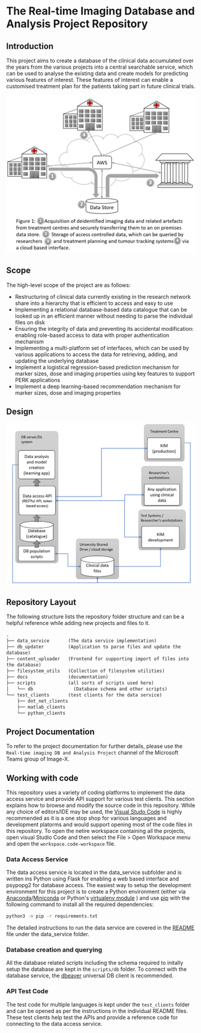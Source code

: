 # The Real-time Imaging Database and Analysis Project Repository

## Introduction
This project aims to create a database of the clinical data accumulated over the years from the various projects into a central searchable service, which can be used to analyse the existing data and create models for predicting various features of interest. These features of interest can enable a customised treatment plan for the patients taking part in future clinical trials.

![deployment scenario](docsrc/images/deployment_scenario.png)

## Scope
The high-level scope of the project are as follows:

- Restructuring of clinical data currently existing in the research network share into a hierarchy that is efficient to access and easy to use
- Implementing a relational database-based data catalogue that can be looked up in an efficient manner without needing to parse the individual files on disk
- Ensuring the integrity of data and preventing its accidental modification: enabling role-based access to data with proper authentication mechanism
- Implementing a multi-platform set of interfaces, which can be used by various applications to access the data for retrieving, adding, and updating the underlying database
- Implement a logistical regression-based prediction mechanism for marker sizes, dose and imaging properties using key features to support PERK applications
- Implement a deep learning-based recommendation mechanism for marker sizes, dose and imaging properties

## Design
![Architecture](docsrc/images/architecture.png)

## Repository Layout

The following structure lists the repository folder structure and can be a helpful reference while adding new projects and files to it.

```
.
├── data_service       (The data service implementation)
├── db_updater         (Application to parse files and update the database)
├── content_uploader   (Frontend for supporting import of files into the database)
├── filesystem_utils   (Collection of filesystem utilities)
├── docs               (documentation)
├── scripts            (all sorts of scripts used here)
│   └── db               (Database schema and other scripts)
└── test_clients       (test clients for the data service)
    ├── dot_net_clients
    ├── matlab_clients
    └── python_clients

```

## Project Documentation

To refer to the project documentation for further details, please use the `Real-time imaging DB and Analysis Project` channel of the Microsoft Teams group of Image-X.

## Working with code

This repository uses a variety of coding platforms to implement the data access service and provide API support for various test clients. This section explains how to browse and modify the source code in this repository. While any choice of editors/IDE may be used, the [Visual Studo Code](https://code.visualstudio.com/download) is highly recommended as it is a one stop shop for various languages and development platorms and would support opening most of the code files in this repository. To open the netire workspace containing all the projects, open visual Studio Code and then select the File > Open Workspace menu and open the `workspace.code-workspace` file.

### Data Access Service
The data access service is located in the data_service subfolder and is written ins Python using Flask for enabling a web based interface and psypopg2 for database access. The easiest way to setup the development environment for this project is to create a Python environment (either via [Anaconda](https://www.anaconda.com)/[Miniconda](https://docs.conda.io) or Python's [virtualenv module](https://docs.python.org/3/library/venv.html) ) and use [pip](https://packaging.python.org/tutorials/installing-packages/) with the following command to install all the required dependencies:

```bash
python3 -m pip -r requirements.txt
```

The detailed instructions to run the data service are covered in the [README](data_service/README.md) file under the data_service folder.

### Database creation and querying

All the database related scripts including the schema required to initally setup the database are kept in the `scripts/db` folder. To connect with the database service, the [dbeaver](https://dbeaver.io/download/) universal DB client is recommended.

### API Test Code

The test code for multiple languages is kept under the `test_clients` folder and can be opened as per the instructions in the individual README files. These test clients help test the APIs and provide a reference code for connecting to the data access service.


